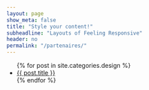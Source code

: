 ```yaml
---
layout: page
show_meta: false
title: "Style your content!"
subheadline: "Layouts of Feeling Responsive"
header: no
permalink: "/partenaires/"
---
```

<ul>
    {% for post in site.categories.design %}
    <li><a href="{{ site.url }}{{ site.baseurl }}{{ post.url }}">{{ post.title }}</a></li>
    {% endfor %}
</ul>
